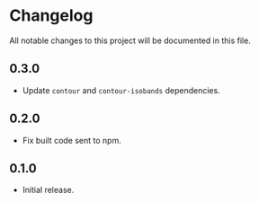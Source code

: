 # Changelog

All notable changes to this project will be documented in this file.

## 0.3.0

- Update `contour` and `contour-isobands` dependencies.

## 0.2.0

- Fix built code sent to npm.

## 0.1.0

- Initial release.